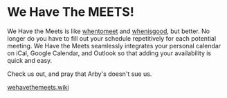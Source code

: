 # We Have The MEETS!

We Have the Meets is like [whentomeet](https://www.when2meet.com/) and [whenisgood](https://whenisgood.net/), but better. No longer do you have to fill out your schedule repetitively for each potential meeting. We Have the Meets seamlessly integrates your personal calendar on iCal, Google Calendar, and Outlook so that adding your availability is quick and easy. 

Check us out, and pray that Arby's doesn't sue us.

[wehavethemeets.wiki](http://wehavethemeets.wiki/)
